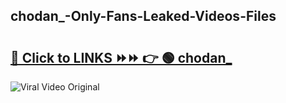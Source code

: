 
 ## chodan_-Only-Fans-Leaked-Videos-Files

# <h2><a href="https://mediaupload.pro?chodan_">🔗 Click to LINKS ⏩⏩ 👉 🟢 chodan_ </a></h2>

<a href="https://mediaupload.pro?chodan_" rel="nofollow" data-target="animated-image.originalLink"><img src="https://i.ibb.co.com/xMMVF88/686577567.gif" alt="Viral Video Original" style="max-width: 100%; display: inline-block;" data-target="animated-image.originalImage"></a>